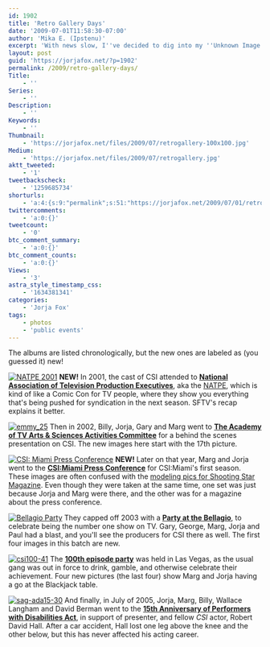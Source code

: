 ```yaml
---
id: 1902
title: 'Retro Gallery Days'
date: '2009-07-01T11:58:30-07:00'
author: 'Mika E. (Ipstenu)'
excerpt: 'With news slow, I''ve decided to dig into my ''Unknown Image Collection'' and see if I can pull a few rabbits out for you, this summer. Some albums are new and some have been updated with new pictures.'
layout: post
guid: 'https://jorjafox.net/?p=1902'
permalink: /2009/retro-gallery-days/
Title:
    - ''
Series:
    - ''
Description:
    - ''
Keywords:
    - ''
Thumbnail:
    - 'https://jorjafox.net/files/2009/07/retrogallery-100x100.jpg'
Medium:
    - 'https://jorjafox.net/files/2009/07/retrogallery.jpg'
aktt_tweeted:
    - '1'
tweetbackscheck:
    - '1259685734'
shorturls:
    - 'a:4:{s:9:"permalink";s:51:"https://jorjafox.net/2009/07/01/retro-gallery-days/";s:7:"tinyurl";s:25:"http://tinyurl.com/n7hoz8";s:4:"isgd";s:18:"http://is.gd/531KX";s:5:"bitly";s:20:"http://bit.ly/65u1FO";}'
twittercomments:
    - 'a:0:{}'
tweetcount:
    - '0'
btc_comment_summary:
    - 'a:0:{}'
btc_comment_counts:
    - 'a:0:{}'
Views:
    - '3'
astra_style_timestamp_css:
    - '1634381341'
categories:
    - 'Jorja Fox'
tags:
    - photos
    - 'public events'
---
```


The albums are listed chronologically, but the new ones are labeled as (you guessed it) new!

<a href="https://jorjafox.net/gallery/pub/csi/20010100-natpe/"><img class="ZenphotoPress_thumb alignleft" alt="NATPE 2001" title="NATPE 2001" src="https://jorjafox.net/gallery/cache/pub/csi/20010100-natpe/natpe-02_200_cw200_ch200_thumb.jpg" /></a> **NEW!** In 2001, the cast of CSI attended to **<a href="https://jorjafox.net/gallery/pub/csi/20010100-natpe">National Association of Television Production Executives</a>**, aka the <a href="http://www.natpe.org/natpe/">NATPE</a>, which is kind of like a Comic Con for TV people, where they show you everything that's being pushed for syndication in the next season.  SFTV's recap explains it better.<br style="clear:both;" />

<a href="https://jorjafox.net/gallery/pub/csi/20020513-emmy/"><img class="ZenphotoPress_thumb alignleft" alt="emmy_25" title="emmy_25" src="https://jorjafox.net/gallery/cache/pub/csi/20020513-emmy/emmy_25_200_cw200_ch200_thumb.jpg" /></a> Then in 2002, Billy, Jorja, Gary and Marg went to **<a href="https://jorjafox.net/gallery/pub/csi/20020513-emmy">The Academy of TV Arts & Sciences Activities Committee</a>** for a behind the scenes presentation on CSI. The new images here start with the 17th picture.<br style="clear:both;" />

<a href="https://jorjafox.net/gallery/pub/csi/20021015-csimiami/"><img class="ZenphotoPress_thumb alignleft" alt="CSI: Miami Press Conference" title="CSI: Miami Press Conference" src="https://jorjafox.net/gallery/cache/pub/csi/20021015-csimiami/pressconf-01_200_cw200_ch200_thumb.jpg" /></a> **NEW!** Later on that year, Marg and Jorja went to the **<a href="https://jorjafox.net/gallery/pub/csi/20021015-csimiami">CSI:Miami Press Conference</a>** for CSI:Miami's first season.  These images are often confused with the <a href="https://jorjafox.net/gallery/pro/model/20021015-ssa">modeling pics for Shooting Star Magazine</a>. Even though they were taken at the same time, one set was just because Jorja and Marg were there, and the other was for a magazine about the press conference.<br style="clear:both;" />

<a href="https://jorjafox.net/gallery/pub/csi/20031213-bellagio/"><img class="ZenphotoPress_thumb alignleft" alt="Bellagio Party" title="Bellagio Party" src="https://jorjafox.net/gallery/cache/pub/csi/20031213-bellagio/bellagio_01_200_cw200_ch200_thumb.jpg" /></a> They capped off 2003 with a **<a href="https://jorjafox.net/gallery/pub/csi/20031213-bellagio/">Party at the Bellagio</a>**, to celebrate being the number one show on TV. Gary, George, Marg, Jorja and Paul had a blast, and you'll see the producers for CSI there as well. The first four images in this batch are new.<br style="clear:both;" />

<a href="https://jorjafox.net/gallery/pub/csi/20041112-100thep/"><img class="ZenphotoPress_thumb alignleft" alt="csi100-41" title="csi100-41" src="https://jorjafox.net/gallery/cache/pub/csi/20041112-100thep/csi100-41_200_cw200_ch200_thumb.jpg" /></a> The **<a href="https://jorjafox.net/gallery/pub/csi/20041112-100thep/">100th episode party</a>** was held in Las Vegas, as the usual gang was out in force to drink, gamble, and otherwise celebrate their achievement. Four new pictures (the last four) show Marg and Jorja having a go at the Blackjack table.<br style="clear:both;" />

<a href="https://jorjafox.net/gallery/pub/advocacy/20050700-ada/"><img class="ZenphotoPress_thumb alignleft" alt="sag-ada15-30" title="sag-ada15-30" src="https://jorjafox.net/gallery/cache/pub/advocacy/20050700-ada/sag-ada15-30_200_cw200_ch200_thumb.jpg" /></a> And finally, in July of 2005, Jorja, Marg, Billy, Wallace Langham and David Berman went to the **<a href="https://jorjafox.net/gallery/pub/advocacy/20050700-ada/">15th Anniversary of Performers with Disabilities Act</a>**, in support of presenter, and fellow _CSI_ actor, Robert David Hall.  After a car accident, Hall lost one leg above the knee and the other below, but this has never affected his acting career.<br style="clear:both;" />
